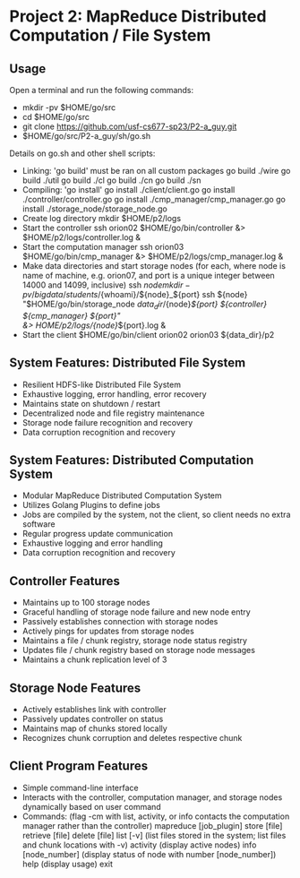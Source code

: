# Project 2: MapReduce Distributed Computation / File System

## Usage
Open a terminal and run the following commands:
- mkdir -pv $HOME/go/src
- cd $HOME/go/src
- git clone https://github.com/usf-cs677-sp23/P2-a_guy.git
- $HOME/go/src/P2-a_guy/sh/go.sh

Details on go.sh and other shell scripts:
- Linking: 'go build' must be ran on all custom packages
    go build ./wire
    go build ./util
    go build ./cl
    go build ./cn
    go build ./sn
- Compiling: 'go install'
    go install ./client/client.go
    go install ./controller/controller.go
    go install ./cmp_manager/cmp_manager.go
    go install ./storage_node/storage_node.go
- Create log directory
    mkdir $HOME/p2/logs
- Start the controller
    ssh orion02 $HOME/go/bin/controller &> $HOME/p2/logs/controller.log &
- Start the computation manager
    ssh orion03 $HOME/go/bin/cmp_manager &> $HOME/p2/logs/cmp_manager.log &
- Make data directories and start storage nodes (for each, where node is name of machine, e.g. orion07, and port is a unique integer between 14000 and 14099, inclusive)
    ssh ${node} mkdir -pv /bigdata/students/${whoami}/${node}_${port}
    ssh ${node} "$HOME/go/bin/storage_node ${data_dir}/${node}_${port} ${controller} ${cmp_manager} ${port}" \
    &> $HOME/p2/logs/${node}_${port}.log &
- Start the client
    $HOME/go/bin/client orion02 orion03 ${data_dir}/p2

## System Features: Distributed File System
- Resilient HDFS-like Distributed File System
- Exhaustive logging, error handling, error recovery
- Maintains state on shutdown / restart
- Decentralized node and file registry maintenance
- Storage node failure recognition and recovery
- Data corruption recognition and recovery

## System Features: Distributed Computation System
- Modular MapReduce Distributed Computation System
- Utilizes Golang Plugins to define jobs
- Jobs are compiled by the system, not the client,
  so client needs no extra software
- Regular progress update communication
- Exhaustive logging and error handling
- Data corruption recognition and recovery

## Controller Features
- Maintains up to 100 storage nodes
- Graceful handling of storage node failure and new node entry
- Passively establishes connection with storage nodes
- Actively pings for updates from storage nodes
- Maintains a file / chunk registry, storage node status registry
- Updates file / chunk registry based on storage node messages
- Maintains a chunk replication level of 3

## Storage Node Features
- Actively establishes link with controller
- Passively updates controller on status
- Maintains map of chunks stored locally
- Recognizes chunk corruption and deletes respective chunk

## Client Program Features
- Simple command-line interface
- Interacts with the controller, computation manager,
  and storage nodes dynamically based on user command
- Commands:
  (flag -cm with list, activity, or info contacts the computation manager rather than the controller)
    mapreduce [job_plugin]
    store [file]
    retrieve [file]
    delete [file]
    list [-v] (list files stored in the system; list files and chunk locations with -v)
    activity (display active nodes)
    info [node_number] (display status of node with number [node_number])
    help (display usage)
    exit
